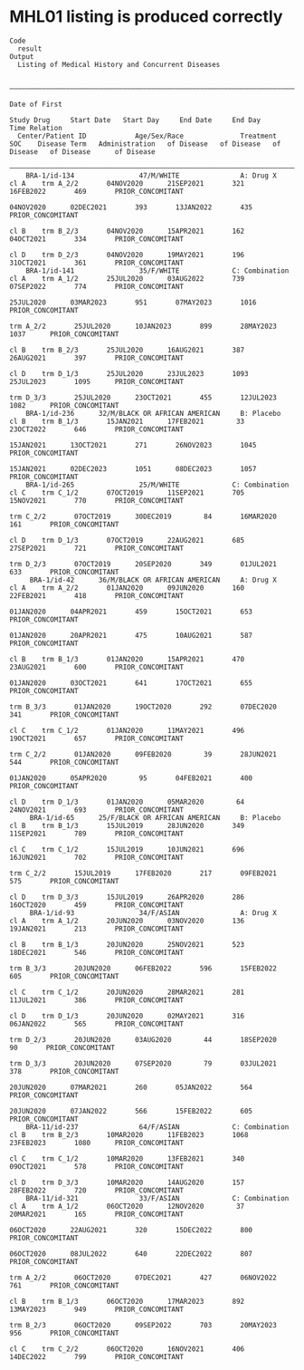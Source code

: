 # MHL01 listing is produced correctly

    Code
      result
    Output
      Listing of Medical History and Concurrent Diseases
      
      ——————————————————————————————————————————————————————————————————————————————————————————————————————————————————————————————————————————————————————————————————————————————————
                                                                                                  Date of First                                                                         
                                                                                                    Study Drug     Start Date   Start Day     End Date     End Day       Time Relation  
      Center/Patient ID            Age/Sex/Race              Treatment      SOC    Disease Term   Administration   of Disease   of Disease   of Disease   of Disease      of Disease    
      ——————————————————————————————————————————————————————————————————————————————————————————————————————————————————————————————————————————————————————————————————————————————————
        BRA-1/id-134                47/M/WHITE               A: Drug X      cl A    trm A_2/2       04NOV2020      21SEP2021       321       16FEB2022       469       PRIOR_CONCOMITANT
                                                                                                    04NOV2020      02DEC2021       393       13JAN2022       435       PRIOR_CONCOMITANT
                                                                            cl B    trm B_2/3       04NOV2020      15APR2021       162       04OCT2021       334       PRIOR_CONCOMITANT
                                                                            cl D    trm D_2/3       04NOV2020      19MAY2021       196       31OCT2021       361       PRIOR_CONCOMITANT
        BRA-1/id-141                35/F/WHITE             C: Combination   cl A    trm A_1/2       25JUL2020      03AUG2022       739       07SEP2022       774       PRIOR_CONCOMITANT
                                                                                                    25JUL2020      03MAR2023       951       07MAY2023       1016      PRIOR_CONCOMITANT
                                                                                    trm A_2/2       25JUL2020      10JAN2023       899       28MAY2023       1037      PRIOR_CONCOMITANT
                                                                            cl B    trm B_2/3       25JUL2020      16AUG2021       387       26AUG2021       397       PRIOR_CONCOMITANT
                                                                            cl D    trm D_1/3       25JUL2020      23JUL2023       1093      25JUL2023       1095      PRIOR_CONCOMITANT
                                                                                    trm D_3/3       25JUL2020      23OCT2021       455       12JUL2023       1082      PRIOR_CONCOMITANT
        BRA-1/id-236      32/M/BLACK OR AFRICAN AMERICAN     B: Placebo     cl B    trm B_1/3       15JAN2021      17FEB2021        33       23OCT2022       646       PRIOR_CONCOMITANT
                                                                                                    15JAN2021      13OCT2021       271       26NOV2023       1045      PRIOR_CONCOMITANT
                                                                                                    15JAN2021      02DEC2023       1051      08DEC2023       1057      PRIOR_CONCOMITANT
        BRA-1/id-265                25/M/WHITE             C: Combination   cl C    trm C_1/2       07OCT2019      11SEP2021       705       15NOV2021       770       PRIOR_CONCOMITANT
                                                                                    trm C_2/2       07OCT2019      30DEC2019        84       16MAR2020       161       PRIOR_CONCOMITANT
                                                                            cl D    trm D_1/3       07OCT2019      22AUG2021       685       27SEP2021       721       PRIOR_CONCOMITANT
                                                                                    trm D_2/3       07OCT2019      20SEP2020       349       01JUL2021       633       PRIOR_CONCOMITANT
         BRA-1/id-42      36/M/BLACK OR AFRICAN AMERICAN     A: Drug X      cl A    trm A_2/2       01JAN2020      09JUN2020       160       22FEB2021       418       PRIOR_CONCOMITANT
                                                                                                    01JAN2020      04APR2021       459       15OCT2021       653       PRIOR_CONCOMITANT
                                                                                                    01JAN2020      20APR2021       475       10AUG2021       587       PRIOR_CONCOMITANT
                                                                            cl B    trm B_1/3       01JAN2020      15APR2021       470       23AUG2021       600       PRIOR_CONCOMITANT
                                                                                                    01JAN2020      03OCT2021       641       17OCT2021       655       PRIOR_CONCOMITANT
                                                                                    trm B_3/3       01JAN2020      19OCT2020       292       07DEC2020       341       PRIOR_CONCOMITANT
                                                                            cl C    trm C_1/2       01JAN2020      11MAY2021       496       19OCT2021       657       PRIOR_CONCOMITANT
                                                                                    trm C_2/2       01JAN2020      09FEB2020        39       28JUN2021       544       PRIOR_CONCOMITANT
                                                                                                    01JAN2020      05APR2020        95       04FEB2021       400       PRIOR_CONCOMITANT
                                                                            cl D    trm D_1/3       01JAN2020      05MAR2020        64       24NOV2021       693       PRIOR_CONCOMITANT
         BRA-1/id-65      25/F/BLACK OR AFRICAN AMERICAN     B: Placebo     cl B    trm B_1/3       15JUL2019      28JUN2020       349       11SEP2021       789       PRIOR_CONCOMITANT
                                                                            cl C    trm C_1/2       15JUL2019      10JUN2021       696       16JUN2021       702       PRIOR_CONCOMITANT
                                                                                    trm C_2/2       15JUL2019      17FEB2020       217       09FEB2021       575       PRIOR_CONCOMITANT
                                                                            cl D    trm D_3/3       15JUL2019      26APR2020       286       16OCT2020       459       PRIOR_CONCOMITANT
         BRA-1/id-93                34/F/ASIAN               A: Drug X      cl A    trm A_1/2       20JUN2020      03NOV2020       136       19JAN2021       213       PRIOR_CONCOMITANT
                                                                            cl B    trm B_1/3       20JUN2020      25NOV2021       523       18DEC2021       546       PRIOR_CONCOMITANT
                                                                                    trm B_3/3       20JUN2020      06FEB2022       596       15FEB2022       605       PRIOR_CONCOMITANT
                                                                            cl C    trm C_1/2       20JUN2020      28MAR2021       281       11JUL2021       386       PRIOR_CONCOMITANT
                                                                            cl D    trm D_1/3       20JUN2020      02MAY2021       316       06JAN2022       565       PRIOR_CONCOMITANT
                                                                                    trm D_2/3       20JUN2020      03AUG2020        44       18SEP2020        90       PRIOR_CONCOMITANT
                                                                                    trm D_3/3       20JUN2020      07SEP2020        79       03JUL2021       378       PRIOR_CONCOMITANT
                                                                                                    20JUN2020      07MAR2021       260       05JAN2022       564       PRIOR_CONCOMITANT
                                                                                                    20JUN2020      07JAN2022       566       15FEB2022       605       PRIOR_CONCOMITANT
        BRA-11/id-237               64/F/ASIAN             C: Combination   cl B    trm B_2/3       10MAR2020      11FEB2023       1068      23FEB2023       1080      PRIOR_CONCOMITANT
                                                                            cl C    trm C_1/2       10MAR2020      13FEB2021       340       09OCT2021       578       PRIOR_CONCOMITANT
                                                                            cl D    trm D_3/3       10MAR2020      14AUG2020       157       28FEB2022       720       PRIOR_CONCOMITANT
        BRA-11/id-321               33/F/ASIAN             C: Combination   cl A    trm A_1/2       06OCT2020      12NOV2020        37       20MAR2021       165       PRIOR_CONCOMITANT
                                                                                                    06OCT2020      22AUG2021       320       15DEC2022       800       PRIOR_CONCOMITANT
                                                                                                    06OCT2020      08JUL2022       640       22DEC2022       807       PRIOR_CONCOMITANT
                                                                                    trm A_2/2       06OCT2020      07DEC2021       427       06NOV2022       761       PRIOR_CONCOMITANT
                                                                            cl B    trm B_1/3       06OCT2020      17MAR2023       892       13MAY2023       949       PRIOR_CONCOMITANT
                                                                                    trm B_2/3       06OCT2020      09SEP2022       703       20MAY2023       956       PRIOR_CONCOMITANT
                                                                            cl C    trm C_2/2       06OCT2020      16NOV2021       406       14DEC2022       799       PRIOR_CONCOMITANT

